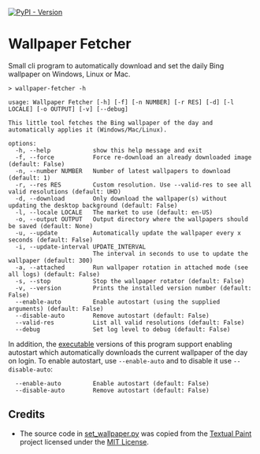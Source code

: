 [![PyPI - Version](https://img.shields.io/pypi/v/wallpaper-fetcher?logo=PyPI)](https://pypi.org/project/wallpaper-fetcher/)

# Wallpaper Fetcher
Small cli program to automatically download and set the daily Bing wallpaper on Windows, Linux or Mac.


```console
> wallpaper-fetcher -h  

usage: Wallpaper Fetcher [-h] [-f] [-n NUMBER] [-r RES] [-d] [-l LOCALE] [-o OUTPUT] [-v] [--debug]

This little tool fetches the Bing wallpaper of the day and automatically applies it (Windows/Mac/Linux).

options:
  -h, --help            show this help message and exit
  -f, --force           Force re-download an already downloaded image (default: False)
  -n, --number NUMBER   Number of latest wallpapers to download (default: 1)
  -r, --res RES         Custom resolution. Use --valid-res to see all valid resolutions (default: UHD)
  -d, --download        Only download the wallpaper(s) without updating the desktop background (default: False)
  -l, --locale LOCALE   The market to use (default: en-US)
  -o, --output OUTPUT   Output directory where the wallpapers should be saved (default: None)
  -u, --update          Automatically update the wallpaper every x seconds (default: False)
  -i, --update-interval UPDATE_INTERVAL
                        The interval in seconds to use to update the wallpaper (default: 300)
  -a, --attached        Run wallpaper rotation in attached mode (see all logs) (default: False)
  -s, --stop            Stop the wallpaper rotator (default: False)
  -v, --version         Prints the installed version number (default: False)
  --enable-auto         Enable autostart (using the supplied arguments) (default: False)
  --disable-auto        Remove autostart (default: False)
  --valid-res           List all valid resolutions (default: False)
  --debug               Set log level to debug (default: False)
```

In addition, the [executable](https://github.com/Johannes11833/BingWallpaperFetcher/releases) versions of this program support enabling autostart which automatically downloads the current wallpaper of the day on login.
To enable autostart, use `--enable-auto` and to disable it use `--disable-auto`:

```
  --enable-auto         Enable autostart (default: False)
  --disable-auto        Remove autostart (default: False)
```


## Credits
- The source code in [set_wallpaper.py](wallpaper_fetcher/set_wallpaper.py) was copied from the [Textual Paint](https://github.com/1j01/textual-paint) project licensed under the [MIT License](https://github.com/1j01/textual-paint?tab=MIT-1-ov-file).
